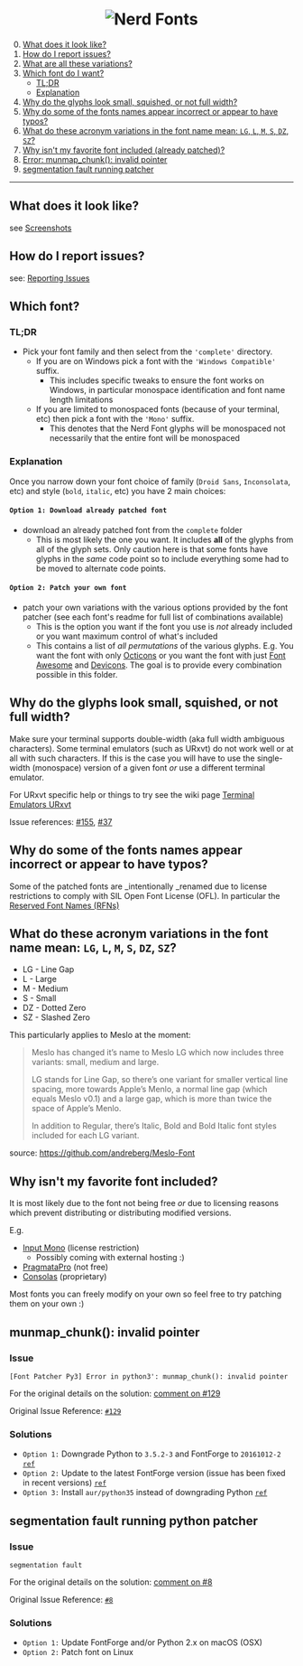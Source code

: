 <h1 align="center">
	<img src="https://raw.githubusercontent.com/ryanoasis/nerd-fonts/master/images/nerd-fonts-logo.png" alt="Nerd Fonts" />
</h1>


0. [What does it look like?](#what-does-it-look-like)
0. [How do I report issues?](#how-do-i-report-issues)
0. [What are all these variations?](#which-font)
0. [Which font do I want?](#which-font)
   - [TL;DR](#tldr)
   - [Explanation](#explanation)
0. [Why do the glyphs look small, squished, or not full width?](#why-do-the-glyphs-look-small-squished-or-not-full-width)
0. [Why do some of the fonts names appear incorrect or appear to have typos?](#why-do-some-of-the-fonts-names-appear-incorrect-or-appear-to-have-typos)
0. [What do these acronym variations in the font name mean: `LG`, `L`, `M`, `S`, `DZ`, `SZ`?](#what-do-these-acronym-variations-in-the-font-name-mean-lg-l-m-s-dz-sz)
0. [Why isn't my favorite font included (already patched)?](#why-isnt-my-favorite-font-included)
0. [Error: munmap_chunk(): invalid pointer](#munmap_chunk-invalid-pointer)
0. [segmentation fault running patcher](#segmentation-fault-running-python-patcher)

---

## What does it look like?

see [Screenshots](wiki/screenshots)

## How do I report issues? 

see: [Reporting Issues](wiki/reporting-issues)

## Which font?

### TL;DR

* Pick your font family and then select from the `'complete'` directory.
  * If you are on Windows pick a font with the `'Windows Compatible'` suffix.
    * This includes specific tweaks to ensure the font works on Windows, in particular monospace identification and font name length limitations
  * If you are limited to monospaced fonts (because of your terminal, etc) then pick a font with the `'Mono'` suffix.
    * This denotes that the Nerd Font glyphs will be monospaced not necessarily that the entire font will be monospaced

### Explanation

Once you narrow down your font choice of family (`Droid Sans`, `Inconsolata`, etc) and style (`bold`, `italic`, etc) you have 2 main choices:

#### `Option 1: Download already patched font`

 * download an already patched font from the `complete` folder
   * This is most likely the one you want. It includes **all** of the glyphs from all of the glyph sets. Only caution here is that some fonts have glyphs in the _same_ code point so to include everything some had to be moved to alternate code points.

#### `Option 2: Patch your own font`

 * patch your own variations with the various options provided by the font patcher (see each font's readme for full list of combinations available)
   * This is the option you want if the font you use is _not_ already included or you want maximum control of what's included
   * This contains a list of _all permutations_ of the various glyphs. E.g. You want the font with only [Octicons][octicons] or you want the font with just [Font Awesome][font-awesome] and [Devicons][vorillaz-devicons]. The goal is to provide every combination possible in this folder.

## Why do the glyphs look small, squished, or not full width?

Make sure your terminal supports double-width (aka full width ambiguous characters). Some terminal emulators (such as URxvt) do not work well or at all with such characters. If this is the case you will have to use the single-width (monospace) version of a given font _or_ use a different terminal emulator.

For URxvt specific help or things to try see the wiki page [Terminal Emulators URxvt](https://github.com/ryanoasis/nerd-fonts/wiki/Terminal-Emulators#urxvt)

Issue references: [#155][issue-155], [#37][issue-37]

## Why do some of the fonts names appear incorrect or appear to have typos?

Some of the patched fonts are _intentionally _renamed due to license restrictions to comply with SIL Open Font License (OFL). In particular the [Reserved Font Names (RFNs)](http://scripts.sil.org/cms/scripts/page.php?item_id=OFL_web_fonts_and_RFNs#14cbfd4a)

## What do these acronym variations in the font name mean: `LG`, `L`, `M`, `S`, `DZ`, `SZ`?

- LG - Line Gap
- L - Large
- M - Medium
- S - Small
- DZ - Dotted Zero
- SZ - Slashed Zero

This particularly applies to Meslo at the moment:

> Meslo has changed it’s name to Meslo LG which now includes three variants: 
small, medium and large.
>
> LG stands for Line Gap, so there’s one variant for smaller vertical line spacing, 
more towards Apple’s Menlo, a normal line gap (which equals Meslo v0.1) and 
a large gap, which is more than twice the space of Apple’s Menlo.
>
> In addition to Regular, there’s Italic, Bold and Bold Italic font styles 
included for each LG variant.

source: https://github.com/andreberg/Meslo-Font


## Why isn't my favorite font included?

It is most likely due to the font not being free _or_ due to licensing reasons which prevent distributing or distributing modified versions. 

E.g.

* [Input Mono][input-mono] (license restriction)
  * Possibly coming with external hosting :)
* [PragmataPro][pragmatapro] (not free)
* [Consolas][consolas] (proprietary)


Most fonts you can freely modify on your own so feel free to try patching them on your own :)

## munmap_chunk(): invalid pointer

### Issue

`[Font Patcher Py3] Error in python3': munmap_chunk(): invalid pointer`

For the original details on the solution: [comment on #129][issue-129-1]

Original Issue Reference: [`#129`][issue-129]

### Solutions

- `Option 1:` Downgrade Python to `3.5.2-3` and FontForge to `20161012-2` [`ref`][issue-129-a]
- `Option 2:` Update to the latest FontForge version (issue has been fixed in recent versions) [`ref`][issue-129-b]
- `Option 3:` Install `aur/python35` instead of downgrading Python [`ref`][issue-129-c]

## segmentation fault running python patcher

### Issue

`segmentation fault`

For the original details on the solution: [comment on #8][issue-8-1]

Original Issue Reference: [`#8`][issue-8]

### Solutions

- `Option 1:` Update FontForge and/or Python 2.x on macOS (OSX)
- `Option 2:` Patch font on Linux

[vim-devicons]:https://github.com/ryanoasis/vim-devicons
[vorillaz-devicons]:http://vorillaz.github.io/devicons/
[font-awesome]:https://github.com/FortAwesome/Font-Awesome
[octicons]:https://github.com/github/octicons
[gabrielelana-pomicons]:https://github.com/gabrielelana/pomicons
[Seti-UI]:https://atom.io/themes/seti-ui
[ryanoasis-powerline-extra-symbols]:https://github.com/ryanoasis/powerline-extra-symbols
[consolas]:https://www.microsoft.com/typography/fonts/family.aspx?FID=300
[input-mono]:http://input.fontbureau.com/download/
[pragmatapro]:http://www.fsd.it/shop/fonts/pragmatapro/

[issue-155]:https://github.com/ryanoasis/nerd-fonts/issues/155
[issue-129]:https://github.com/ryanoasis/nerd-fonts/issues/129
[issue-129-1]:https://github.com/ryanoasis/nerd-fonts/issues/129#issuecomment-279142777
[issue-129-a]:https://github.com/fontforge/fontforge/issues/2992#issuecomment-272713810
[issue-129-b]:https://github.com/fontforge/fontforge/issues/2992#issuecomment-274091254
[issue-129-c]:https://github.com/fontforge/fontforge/pull/3046
[issue-37]:https://github.com/ryanoasis/nerd-fonts/issues/37
[issue-8]:https://github.com/ryanoasis/nerd-fonts/issues/8
[issue-8-1]:https://github.com/ryanoasis/nerd-fonts/issues/8#issuecomment-106804334
